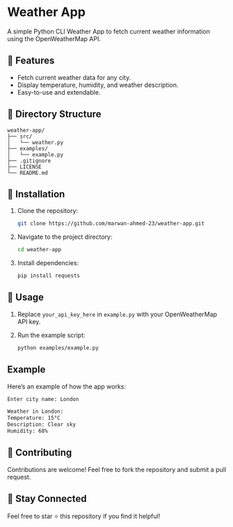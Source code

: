 # Weather App

A simple Python CLI Weather App to fetch current weather information using the OpenWeatherMap API.

## 🚀 Features
- Fetch current weather data for any city.
- Display temperature, humidity, and weather description.
- Easy-to-use and extendable.

## 📂 Directory Structure
```plaintext
weather-app/
├── src/
│   └── weather.py
├── examples/
│   └── example.py
├── .gitignore
├── LICENSE
└── README.md
```

## 🔧 Installation

1. Clone the repository:

    ```bash
    git clone https://github.com/marwan-ahmed-23/weather-app.git
    ```

2. Navigate to the project directory:

    ```bash
    cd weather-app
    ```

3. Install dependencies:

    ```bash
    pip install requests
    ```

## 📖 Usage

1. Replace `your_api_key_here` in `example.py` with your OpenWeatherMap API key.
2. Run the example script:

    ```bash
    python examples/example.py
    ```

## Example

Here’s an example of how the app works:

```bash
Enter city name: London

Weather in London:
Temperature: 15°C
Description: Clear sky
Humidity: 68%
```

## 🤝 Contributing

Contributions are welcome! Feel free to fork the repository and submit a pull request.

## 🌟 Stay Connected
Feel free to star ⭐ this repository if you find it helpful!
